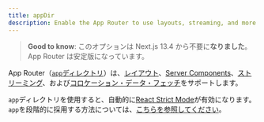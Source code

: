 ```yaml
---
title: appDir
description: Enable the App Router to use layouts, streaming, and more.
---
```


> **Good to know**: このオプションは Next.js 13.4 から不要に**なりました**。App Router は安定版になっています。

App Router（[`app`ディレクトリ](/docs/app-router/building-your-application/routing)）は、[レイアウト](/docs/app-router/building-your-application/routing/pages-and-layouts)、[Server Components](/docs/app-router/building-your-application/rendering/server-components)、[ストリーミング](/docs/app-router/building-your-application/routing/loading-ui-and-streaming)、および[コロケーション・データ・フェッチ](/docs/app-router/building-your-application/data-fetching)をサポートします。

`app`ディレクトリを使用すると、自動的に[React Strict Mode](https://ja.react.dev/reference/react/StrictMode)が有効になります。`app`を段階的に採用する方法については、[こちらを参照してください](/docs/app-router/building-your-application/upgrading/app-router-migration#migrating-from-pages-to-app)。
